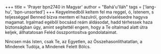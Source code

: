 +++
title = 'Prayer bpn2740 in Magyar'
author = "Bahá'u'lláh"
tags = ['lang-hu', 'bpn-unsorted']
+++
Kegyelmedből keltem fel ma reggel, ó, Istenem, s teljességgel Benned bízva mentem el hazulról, gondviselésedre hagyva magamat. Irgalmad egéből bocsásd reám áldásodat, hadd térhessek haza biztonságban úgy, amint segítettél engem, hogy a Te oltalmad alatt útra keljek, állhatatosan Feléd összpontosítva gondolataimat.

Nincsen más Isten, csak Te, az Egyetlen, az Összehasonlíthatatlan, a Mindenek Tudója, a Mindenek Felett Bölcs.
